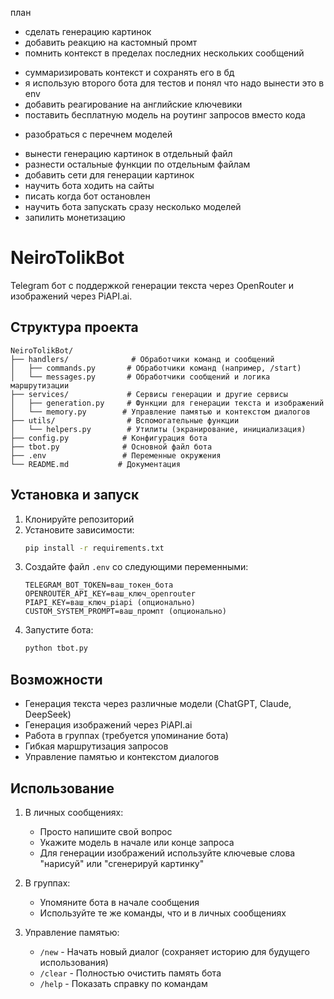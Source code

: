 план
+ сделать генерацию картинок
+ добавить реакцию на кастомный промт
+ помнить контекст в пределах последних нескольких сообщений
- суммаризировать контекст и сохранять его в бд
- я использую второго бота для тестов и понял что надо вынести это в env
- добавить реагирование на английские ключевики
- поставить бесплатную модель на роутинг запросов вместо кода
+ разобраться с перечнем моделей
- вынести генерацию картинок в отдельный файл
- разнести остальные функции по отдельным файлам
- добавить сети для генерации картинок
- научить бота ходить на сайты
- писать когда бот остановлен 
- научить бота запускать сразу несколько моделей
- запилить монетизацию

# NeiroTolikBot

Telegram бот с поддержкой генерации текста через OpenRouter и изображений через PiAPI.ai.

## Структура проекта

```
NeiroTolikBot/
├── handlers/              # Обработчики команд и сообщений
│   ├── commands.py       # Обработчики команд (например, /start)
│   └── messages.py       # Обработчики сообщений и логика маршрутизации
├── services/             # Сервисы генерации и другие сервисы
│   ├── generation.py     # Функции для генерации текста и изображений
│   └── memory.py        # Управление памятью и контекстом диалогов
├── utils/                # Вспомогательные функции
│   └── helpers.py        # Утилиты (экранирование, инициализация)
├── config.py            # Конфигурация бота
├── tbot.py              # Основной файл бота
├── .env                 # Переменные окружения
└── README.md           # Документация
```

## Установка и запуск

1. Клонируйте репозиторий
2. Установите зависимости:
   ```bash
   pip install -r requirements.txt
   ```
3. Создайте файл `.env` со следующими переменными:
   ```
   TELEGRAM_BOT_TOKEN=ваш_токен_бота
   OPENROUTER_API_KEY=ваш_ключ_openrouter
   PIAPI_KEY=ваш_ключ_piapi (опционально)
   CUSTOM_SYSTEM_PROMPT=ваш_промпт (опционально)
   ```
4. Запустите бота:
   ```bash
   python tbot.py
   ```

## Возможности

- Генерация текста через различные модели (ChatGPT, Claude, DeepSeek)
- Генерация изображений через PiAPI.ai
- Работа в группах (требуется упоминание бота)
- Гибкая маршрутизация запросов
- Управление памятью и контекстом диалогов

## Использование

1. В личных сообщениях:
   - Просто напишите свой вопрос
   - Укажите модель в начале или конце запроса
   - Для генерации изображений используйте ключевые слова "нарисуй" или "сгенерируй картинку"

2. В группах:
   - Упомяните бота в начале сообщения
   - Используйте те же команды, что и в личных сообщениях

3. Управление памятью:
   - `/new` - Начать новый диалог (сохраняет историю для будущего использования)
   - `/clear` - Полностью очистить память бота
   - `/help` - Показать справку по командам